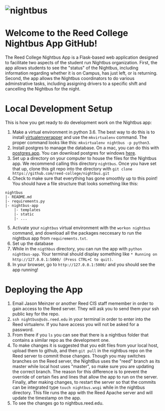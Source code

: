# ![nightbus](http://68.media.tumblr.com/33216ea5cde4feca05bbc3f2553e827d/tumblr_nx1ppi6ZZo1s4p4gno1_500.gif)

# Welcome to the Reed College Nightbus App GitHub!

The Reed College Nightbus App is a Flask-based web application designed to facilitate two aspects of the student run Nightbus organization. First, the app allows students to see the "status" of the Nightbus, including information regarding whether it is on Campus, has just left, or is returning. Second, the app allows the Nightbus coordinators to do various adminstrative tasks, including assigning drivers to a specific shift and cancelling the Nightbus for the night. 

# Local Development Setup

This is how you get ready to do development work on the Nightbus app:

1. Make a virtual environment in python 3.6. The best way to do this is to install [virtualenvwrapper](https://virtualenvwrapper.readthedocs.io/en/latest/ 'virtualenvwrapper') and use the `mkvirtualenv` command. The proper command looks like this: `mkvirtualenv nightbus -p python3`. 
2. Install postgres to manage the database. On a mac, you can do this with [postgres.app](https://postgresapp.com/ 'postgres.app'). You can download postgres for windows [here](https://www.postgresql.org/download/windows/ 'postgres for windows').
3. Set up a directory on your computer to house the files for the Nightbus app. We recommend calling this directory `nightbus`. Once you have set that up, clone this git repo into the directory with `git clone https://github.com/reed-college/nightbus.git`
4. Check to make sure that everything has gone smoothly up to this point! You should have a file structure that looks something like this:

```
nightbus
|- README.md
|- requirements.py
|- nightbus-app
    |- templates
    |- static
    |- ...
```

5. Activate your `nightbus` virtual environment with the `workon nightbus` command, and download all the packages neccesary to run the nightbus app from `requirements.txt`. 
6. Set up the database
7. While in the `nigthbus` directory, you can run the app with `python nightbus-app`. Your terminal should display something like `* Running on http://127.0.0.1:5000/ (Press CTRL+C to quit)`.
8. In your browser, go to `http://127.0.0.1:5000/` and you should see the app running!

# Deploying the App

1. Email Jason Meinzer or another Reed CIS staff memember in order to gain access to the Reed server. They will ask you to send them your ssh public key for the repo.
2. `ssh nightbus@sds.reed.edu` in your terminal in order to enter into the Reed virtualenv. If you have access you will not be asked for a password.
3. From there if you `ls` you can see that there is a nightbus folder that contains a similar repo as the development one. 
4. To make changes it is suggested that you edit files from your local host, upload them to github, and then `git pull` in the nightbus repo on the Reed server to commit those changes. Though you may switches branches on the Reed server, the NightBus uses the "reed" branch as its master while local host uses "master", so make sure you are updating the correct branch. The reason for this difference is to prevent the override of certain fies and lines that allow the app to run on the server. Finally, after making changes, to restart the server so that the commits can be integrated type `touch nightbus.wsgi` while in the nightbus directory. This file runs the app with the Reed Apache server and will update the timestamp on the app.
5. To see the changes go to nightbus.reed.edu.
